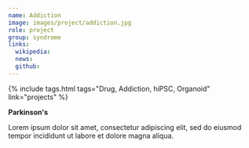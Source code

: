 ```yaml
---
name: Addiction
image: images/project/addiction.jpg
role: project
group: syndrome
links:
  wikipedia:
  news:
  github:
---
```


{%
  include tags.html
  tags="Drug, Addiction, hiPSC, Organoid"
  link="projects"
%}

<strong>Parkinson's</strong>

Lorem ipsum dolor sit amet, consectetur adipiscing elit, sed do eiusmod tempor incididunt ut labore et dolore magna aliqua.
